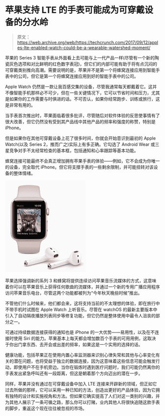 # 苹果支持 LTE 的手表可能成为可穿戴设备的分水岭

> 原文：<https://web.archive.org/web/https://techcrunch.com/2017/09/12/apples-lte-enabled-watch-could-be-a-wearable-watershed-moment/>

苹果的 Series 3 智能手表从外面看上去可能与上一代产品一样(尽管有一个新的陶瓷灰色选项和对比鲜明的红色数字表冠)，但它们的内部可能有助于将有点沉闷的可穿戴类别推向高潮。需要说明的是，苹果并不是第一个将蜂窝连接应用到智能手表中的公司，但它是第一个将蜂窝连接应用到好的智能手表中的公司。

Apple Watch 仍然是一款让我百感交集的设备，尽管我通常每天都戴着它。这并不像智能手机那样必不可少，但在一些关键情况下，它可以节省时间和压力，尤其是如果你的工作需要与时俱进的话。不可否认，如果你经常跑步、训练或旅行，这是非常有用的。

当手表首次推出时，苹果面临着很多批评，尽管随后对软件体验的反思使事情有了很大改善，但它仍然没有受到其产品线中其他产品的频率和强度的称赞，特别是 iPhone。

但是如果你在其他可穿戴设备上花了很多时间，你就会开始意识到最初的 Apple Watch(以及 Series 2，推而广之)实际上有多正确。它勾选了 Android Wear 或三星竞争对手不太经常检查的基本框，包括通知和心率跟踪等基本功能。

蜂窝连接可能最终不会真正增加拥有苹果手表的体验——例如，它不会成为你唯一的设备，完全取代 iPhone。但它将支撑手表的一些剩余限制，并可能扭转对该设备的整体情绪。

[![](img/b2da6f54250182b1361b61998a060c10.png)](https://web.archive.org/web/20230315095319/https://techcrunch.com/wp-content/uploads/2017/09/watch-series-3-music-airpods.jpg)

苹果选择强调新的系列 3 和蜂窝将提供连续访问苹果音乐流媒体的方式，这意味着你可以在苹果音乐上获得任何歌曲的流媒体，并通过一个新的专用广播应用程序访问苹果音乐电台，尽管这两个功能都被列为“今年秋天晚些时候”推出。

不管他们什么时候来，他们都会来，这将支持当前的不太理想的体验，即在旅行中不带手机时试图在 Apple Watch 上听音乐。尽管在 watchOS 的最新主要版本中引入了自动隔夜播放列表同步等修复功能，但它仍然是整体使用中最令人沮丧的部分之一。

可通过持续数据连接获得的通知也是 iPhone 的一大优势——易用性，以及在不连接时使用 Siri 的能力。苹果基本上每天都会增加数百个手表的可用用例，这取决于你出门拿东西、去开会或出差的频率，如果这是一个实用的选择的话。

健康功能，包括苹果正在使用内置心率监测器来识别心律失常和其他与心率变化有关的潜在问题，也将受益于独立的数据连接，因为这意味着这些信息可能会触发行动，即使用户不在手机旁边。当你在锻炼时遇到医疗问题时，我们可能仍然离你的手表发出紧急呼叫还有一段距离，但这是朝着那个方向迈出的潜在一步。

同样，苹果并没有通过在可穿戴设备中加入 LTE 连接来开辟新的领域，但正如它过去所做的那样，它可以采用一种已知的方法，创造出更好的产品体验，因为它拥有独特的设计和实施视角和方法。但如果它确实提高了人们对这一类别的兴趣，并为其他人展示了一条可循之路，那么你可以打赌，业内其他人将很快追随这款手表的脚步，重返这个现在往往被忽视的市场。